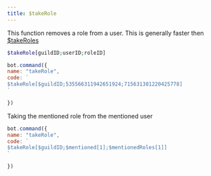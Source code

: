 ```yaml
---
title: $takeRole
---
```


This function removes a role from a user. This is generally faster then[ $takeRoles](takeroles.md)

```php
$takeRole[guildID;userID;roleID]
```

```javascript
bot.command({
name: "takeRole",
code: `
$takeRole[$guildID;535566311942651924;715631381220425778]
`

})
```

Taking the mentioned role from the mentioned user

```javascript
bot.command({
name: "takeRole",
code: `
$takeRole[$guildID;$mentioned[1];$mentionedRoles[1]]
`

})
```

